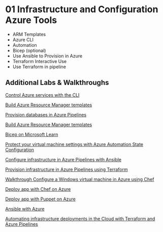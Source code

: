 # 01 Infrastructure and Configuration Azure Tools

- ARM Templates
- Azure CLI
- Automation
- Bicep (optional)
- Use Ansible to Provision in Azure
- Terraform Interactive Use
- Use Terraform in pipeline

## Additional Labs & Walkthroughs

[Control Azure services with the CLI](https://docs.microsoft.com/en-us/learn/modules/control-azure-services-with-cli/)

[Build Azure Resource Manager templates](https://docs.microsoft.com/en-us/learn/modules/build-azure-vm-templates/)

[Provision databases in Azure Pipelines](https://docs.microsoft.com/en-us/learn/modules/provision-database-azure-pipelines/)

[Build Azure Resource Manager templates](https://docs.microsoft.com/en-us/learn/modules/build-azure-vm-templates/)

[Bicep on Microsoft Learn](https://docs.microsoft.com/en-us/azure/azure-resource-manager/bicep/learn-bicep)

[Protect your virtual machine settings with Azure Automation State Configuration](https://docs.microsoft.com/en-us/learn/modules/protect-vm-settings-with-dsc/)

[Configure infrastructure in Azure Pipelines with Ansible](https://docs.microsoft.com/en-us/learn/modules/configure-infrastructure-azure-pipelines/)

[Provision infrastructure in Azure Pipelines using Terraform](https://docs.microsoft.com/en-us/learn/modules/provision-infrastructure-azure-pipelines/)

[Walkthrough Configure a Windows virtual machine in Azure using Chef](https://docs.microsoft.com/en-us/azure/chef/chef-automation)

[Deploy app with Chef on Azure](http://microsoft.github.io/PartsUnlimitedMRP/iac/200.2x-IaC-DeployappwithChefonAzure.html)

[Deploy app with Puppet on Azure](http://microsoft.github.io/PartsUnlimitedMRP/iac/200.2x-IaC-DeployappwithPuppetonAzure.html)

[Ansible with Azure](http://microsoft.github.io/PartsUnlimitedMRP/iac/200.2x-IaC-AnsiblewithAzure.html)

[Automating infrastructure deployments in the Cloud with Terraform and Azure Pipelines](https://www.azuredevopslabs.com/labs/vstsextend/terraform/)

